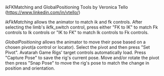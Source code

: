 ikFKMatching and GlobalPositioning Tools
by Veronica Tello (https://www.linkedin.com/in/vtello/)

*ikFkMatching* allows the animator to match ik and fk controls.
After selecting the limb's ikfk_switch control,
press either "FK to IK" to match Fk controls to Ik controls or "IK to FK" to match Ik controls to Fk controls.  

*GlobalPositioning* allows the animator to move their pose based on a chosen pivot(a control or locator).
Select the pivot and then press "Set Pivot".
Avatarah Game Rigs' target controls automatically load.
Press "Capture Pose" to save the rig's current pose.
Move and/or rotate the pivot then press "Snap Pose" to move the rig's pose to match the change in position and orientation.
